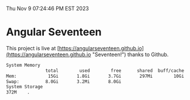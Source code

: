 Thu Nov  9 07:24:46 PM EST 2023

# Angular Seventeen


This project is live at [https://angularseventeen.github.io](https://angularseventeen.github.io "Seventeen!") thanks to Github.

```bash
System Memory
               total        used        free      shared  buff/cache   available
Mem:            15Gi       1.8Gi       3.7Gi       297Mi        10Gi        13Gi
Swap:          8.0Gi       3.2Mi       8.0Gi
System Storage
372M	.
```
```bash

